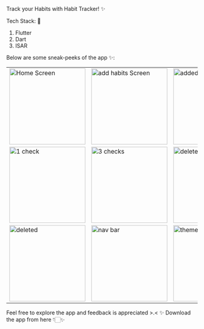 Track your Habits with Habit Tracker! ✨

Tech Stack: 🚀
1. Flutter
2. Dart
3. ISAR

Below are some sneak-peeks of the app ✨:

<table>
  <tr>
    <td><img src="https://github.com/user-attachments/assets/943d5919-2532-40ea-bb62-3af890eac292" alt="Home Screen" width="200" /></td>
    <td><img src="https://github.com/user-attachments/assets/f792c499-211c-4ce1-bcaa-09345c8ead2b" alt="add habits Screen" width="200" /></td>
    <td><img src="https://github.com/user-attachments/assets/0ee66125-c5a3-42f8-9173-dcfbe303e732" alt="added habits" width="200" /></td>
    <td><img src="https://github.com/user-attachments/assets/4c6ce17d-d121-4eda-b3f2-1e9a4cea8ba3" alt="habit list" width="200" /></td>
  </tr>
  <tr>
    <td><img src="https://github.com/user-attachments/assets/5c1bc387-9769-405e-8719-f03743d46fda" alt="1 check" width="200" /></td>
    <td><img src="https://github.com/user-attachments/assets/a1a29f2c-01c1-49ab-8cd6-a79a777ad122" alt="3 checks" width="200" /></td>
    <td><img src="https://github.com/user-attachments/assets/b9a1606e-d843-44f9-bd45-eeb160126fda" alt="delete edit" width="200" /></td>
    <td><img src="https://github.com/user-attachments/assets/49d9b42c-ed33-4f42-8822-99015f65d9a8" alt="delete" width="200" /></td>
  </tr>
  <tr>
    <td><img src="https://github.com/user-attachments/assets/cf038e67-6f5e-4f4d-a851-c6c607b85377" alt="deleted" width="200" /></td>
    <td><img src="https://github.com/user-attachments/assets/4d16b514-9884-4cd9-847b-9bbf9dc51470" alt="nav bar" width="200" /></td>
    <td><img src="https://github.com/user-attachments/assets/46a094f3-15c7-4d80-9ce4-94f89d70dade" alt="theme" width="200" /></td>
    <td><img src="https://github.com/user-attachments/assets/4f0e5d06-9007-4a44-a486-53b0581d9cc7" alt="dark mode" width="200" /></td>
  </tr>
</table>

Feel free to explore the app and feedback is appreciated >.< ✨
Download the app from here 👇🏻✨
